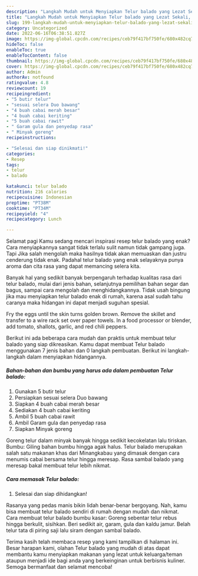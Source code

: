 ```yaml
---
description: "Langkah Mudah untuk Menyiapkan Telur balado yang Lezat Sekali, Buat Buka Puasa Sempurna"
title: "Langkah Mudah untuk Menyiapkan Telur balado yang Lezat Sekali, Buat Buka Puasa Sempurna"
slug: 199-langkah-mudah-untuk-menyiapkan-telur-balado-yang-lezat-sekali-buat-buka-puasa-sempurna
category: Uncategorized
date: 2022-06-16T06:38:51.827Z
image: https://img-global.cpcdn.com/recipes/ceb79f417bf750fe/680x482cq70/telur-balado-foto-resep-utama.jpg
hideToc: false
enableToc: true
enableTocContent: false
thumbnail: https://img-global.cpcdn.com/recipes/ceb79f417bf750fe/680x482cq70/telur-balado-foto-resep-utama.jpg
cover: https://img-global.cpcdn.com/recipes/ceb79f417bf750fe/680x482cq70/telur-balado-foto-resep-utama.jpg
author: Admin
authorAv: notfound
ratingvalue: 4.8
reviewcount: 19
recipeingredient:
- "5 butir telur"
- "sesuai selera Duo bawang"
- "4 buah cabai merah besar"
- "4 buah cabai keriting"
- "5 buah cabai rawit"
- " Garam gula dan penyedap rasa"
- " Minyak goreng"
recipeinstructions:

- "Selesai dan siap dinikmati!"
categories:
- Resep
tags:
- telur
- balado

katakunci: telur balado 
nutrition: 216 calories
recipecuisine: Indonesian
preptime: "PT38M"
cooktime: "PT34M"
recipeyield: "4"
recipecategory: Lunch

---
```



Selamat pagi Kamu sedang mencari inspirasi resep telur balado yang enak? Cara menyiapkannya sangat tidak terlalu sulit namun tidak gampang juga. Tapi Jika salah mengolah maka hasilnya tidak akan memuaskan dan justru cenderung tidak enak. Padahal telur balado yang enak selayaknya punya aroma dan cita rasa yang dapat memancing selera kita.


Banyak hal yang sedikit banyak berpengaruh terhadap kualitas rasa dari telur balado, mulai dari jenis bahan, selanjutnya pemilihan bahan segar dan bagus, sampai cara mengolah dan menghidangkannya. Tidak usah bingung jika mau menyiapkan telur balado enak di rumah, karena asal sudah tahu caranya maka hidangan ini dapat menjadi suguhan spesial.

Fry the eggs until the skin turns golden brown. Remove the skillet and transfer to a wire rack set over paper towels. In a food processor or blender, add tomato, shallots, garlic, and red chili peppers.


Berikut ini ada beberapa cara mudah dan praktis untuk membuat telur balado yang siap dikreasikan. Kamu dapat membuat Telur balado menggunakan 7 jenis bahan dan 0 langkah pembuatan. Berikut ini langkah-langkah dalam menyiapkan hidangannya.

<!--inarticleads1-->

##### Bahan-bahan dan bumbu yang harus ada dalam pembuatan Telur balado:

1. Gunakan 5 butir telur
1. Persiapkan sesuai selera Duo bawang
1. Siapkan 4 buah cabai merah besar
1. Sediakan 4 buah cabai keriting
1. Ambil 5 buah cabai rawit
1. Ambil  Garam gula dan penyedap rasa
1. Siapkan  Minyak goreng


Goreng telur dalam minyak banyak hingga sedikit kecokelatan lalu tiriskan. Bumbu: Giling bahan bumbu hingga agak halus. Telur balado merupakan salah satu makanan khas dari Minangkabau yang dimasak dengan cara menumis cabai bersama telur hingga meresap. Rasa sambal balado yang meresap bakal membuat telur lebih nikmat. 

<!--inarticleads2-->

##### Cara memasak Telur balado:


1. Selesai dan siap dihidangkan!

Rasanya yang pedas manis bikin lidah benar-benar bergoyang. Nah, kamu bisa membuat telur balado sendiri di rumah dengan mudah dan nikmat. Cara membuat telur balado bumbu kasar: Goreng sebentar telur rebus hingga berkulit, sisihkan. Beri sedikit air, garam, gula dan kaldu jamur. Belah telur tata di piring saji lalu siram dengan sambal balado. 

Terima kasih telah membaca resep yang kami tampilkan di halaman ini. Besar harapan kami, olahan Telur balado yang mudah di atas dapat membantu kamu menyiapkan makanan yang lezat untuk keluarga/teman ataupun menjadi ide bagi anda yang berkeinginan untuk berbisnis kuliner. Semoga bermanfaat dan selamat mencoba!

